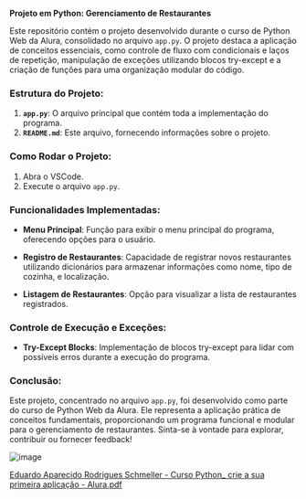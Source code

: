 **Projeto em Python: Gerenciamento de Restaurantes**

Este repositório contém o projeto desenvolvido durante o curso de Python Web da Alura, consolidado no arquivo `app.py`. O projeto destaca a aplicação de conceitos essenciais, como controle de fluxo com condicionais e laços de repetição, manipulação de exceções utilizando blocos try-except e a criação de funções para uma organização modular do código.

### Estrutura do Projeto:

1. **`app.py`**: O arquivo principal que contém toda a implementação do programa.
2. **`README.md`**: Este arquivo, fornecendo informações sobre o projeto.

### Como Rodar o Projeto:

1. Abra o VSCode.
2. Execute o arquivo `app.py`.

### Funcionalidades Implementadas:

- **Menu Principal**: Função para exibir o menu principal do programa, oferecendo opções para o usuário.
  
- **Registro de Restaurantes**: Capacidade de registrar novos restaurantes utilizando dicionários para armazenar informações como nome, tipo de cozinha, e localização.

- **Listagem de Restaurantes**: Opção para visualizar a lista de restaurantes registrados.

### Controle de Execução e Exceções:

- **Try-Except Blocks**: Implementação de blocos try-except para lidar com possíveis erros durante a execução do programa.

### Conclusão:

Este projeto, concentrado no arquivo `app.py`, foi desenvolvido como parte do curso de Python Web da Alura. Ele representa a aplicação prática de conceitos fundamentais, proporcionando um programa funcional e modular para o gerenciamento de restaurantes. Sinta-se à vontade para explorar, contribuir ou fornecer feedback!

![image](https://github.com/EduardoSchmeller/python-primeira-aplicacao/assets/93481364/063c98ac-68df-4b00-874c-380a46ee00b1)


[Eduardo Aparecido Rodrigues Schmeller - Curso Python_ crie a sua primeira aplicação - Alura.pdf](https://github.com/EduardoSchmeller/python-primeira-aplicacao/files/14174122/Eduardo.Aparecido.Rodrigues.Schmeller.-.Curso.Python_.crie.a.sua.primeira.aplicacao.-.Alura.pdf)
